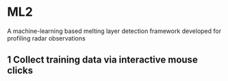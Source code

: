 # ML2
A machine-learning based melting layer detection framework developed for profiling radar observations
## 1 Collect training data via interactive mouse clicks
